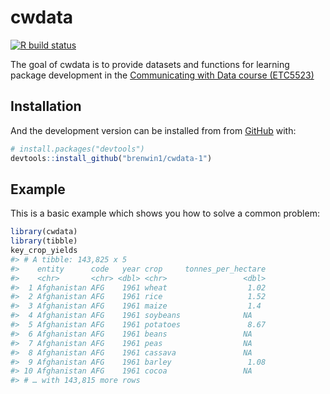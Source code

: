 
<!-- README.md is generated from README.Rmd. Please edit that file -->

# cwdata

<!-- badges: start -->

[![R build
status](https://github.com/brenwin1/cwdata-1/workflows/R-CMD-check/badge.svg)](https://github.com/brenwin1/cwdata-1/actions)
<!-- badges: end -->

The goal of cwdata is to provide datasets and functions for learning
package development in the [Communicating with Data course
(ETC5523)](https://cwd.numbat.space)

## Installation

<!-- You can install the released version of cwdata from [CRAN](https://CRAN.R-project.org) with: -->

<!-- ``` r -->

<!-- install.packages("cwdata") -->

<!-- ``` -->

And the development version can be installed from from
[GitHub](https://github.com/) with:

``` r
# install.packages("devtools")
devtools::install_github("brenwin1/cwdata-1")
```

## Example

This is a basic example which shows you how to solve a common problem:

``` r
library(cwdata)
library(tibble)
key_crop_yields
#> # A tibble: 143,825 x 5
#>    entity      code   year crop     tonnes_per_hectare
#>    <chr>       <chr> <dbl> <chr>                 <dbl>
#>  1 Afghanistan AFG    1961 wheat                  1.02
#>  2 Afghanistan AFG    1961 rice                   1.52
#>  3 Afghanistan AFG    1961 maize                  1.4 
#>  4 Afghanistan AFG    1961 soybeans              NA   
#>  5 Afghanistan AFG    1961 potatoes               8.67
#>  6 Afghanistan AFG    1961 beans                 NA   
#>  7 Afghanistan AFG    1961 peas                  NA   
#>  8 Afghanistan AFG    1961 cassava               NA   
#>  9 Afghanistan AFG    1961 barley                 1.08
#> 10 Afghanistan AFG    1961 cocoa                 NA   
#> # … with 143,815 more rows
```
